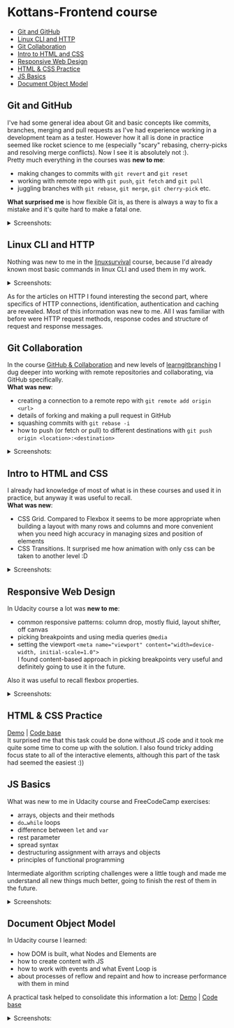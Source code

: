 # Kottans-Frontend course

- [Git and GitHub](#git-and-github)
- [Linux CLI and HTTP](#linux-cli-and-http)
- [Git Collaboration](#git-collaboration)
- [Intro to HTML and CSS](#intro-to-html-and-css)
- [Responsive Web Design](#responsive-web-design)
- [HTML & CSS Practice](#html--css-practice)
- [JS Basics](#js-basics)
- [Document Object Model](#document-object-model)


## Git and GitHub

I've had some general idea about Git and basic concepts like commits, branches, merging and pull requests as I've had experience working in a development team as a tester. However how it all is done in practice seemed like rocket science to me (especially "scary" rebasing, cherry-picks and resolving merge conflicts). Now I see it is absolutely not :).  
Pretty much everything in the courses was **new to me**:

- making changes to commits with `git revert` and `git reset`
- working with remote repo with `git push`, `git fetch` and `git pull`
- juggling branches with `git rebase`, `git merge`, `git cherry-pick` etc.

**What surprised me** is how flexible Git is, as there is always a way to fix a mistake and it's quite hard to make a fatal one.

<details>
 <summary>Screenshots:</summary>  
 
 ### Version Control with Git at [udacity](https://www.udacity.com/course/version-control-with-git--ud123)
 ![git-udacity](http://joxi.ru/J2by0PocVM1ygm.png)

### Learn Git Branching at [learngitbranching](https://learngitbranching.js.org/)

![git-learngitbranching](http://joxi.ru/Vm6zg8EivK6dMm.png)
![git-learngitbranching](http://joxi.ru/5mdolPVC8JdVXr.png)

</details>

## Linux CLI and HTTP

Nothing was new to me in the [linuxsurvival](https://linuxsurvival.com/) course, because I'd already known most basic commands in linux CLI and used them in my work.

<details>
 <summary>Screenshots:</summary> 
 
 | ![cli-shot-1](task_linux_cli/cli-1.png) | ![cli-shot-2](task_linux_cli/cli-2.png) |
 | --- | --- |
 | ![cli-shot-3](task_linux_cli/cli-3.png) | ![cli-shot-4](task_linux_cli/cli-4.png) |
 
</details>

As for the articles on HTTP I found interesting the second part, where specifics of HTTP connections, identification, authentication and caching are revealed. Most of this information was new to me. All I was familiar with before were HTTP request methods, response codes and structure of request and response messages.

## Git Collaboration

In the course [GitHub & Collaboration](https://classroom.udacity.com/courses/ud456) and new levels of [learngitbranching](https://learngitbranching.js.org/) I dug deeper into working with remote repositories and collaborating, via GitHub specifically.  
**What was new**:

- creating a connection to a remote repo with `git remote add origin <url>`
- details of forking and making a pull request in GitHub
- squashing commits with `git rebase -i`
- how to push (or fetch or pull) to different destinations with `git push origin <location>:<destination>`

<details>
 <summary>Screenshots:</summary> 
 
![git colab udacity](task_git_collaboration/git-colab-udacity.png)
![git learngitbranching 1](task_git_collaboration/git-colab-lgb-1.png)
![git learngitbranching 2](task_git_collaboration/git-colab-lgb-2.png)
 
</details>

## Intro to HTML and CSS

I already had knowledge of most of what is in these courses and used it in practice, but anyway it was useful to recall.  
**What was new**:

- CSS Grid. Compared to Flexbox it seems to be more appropriate when building a layout with many rows and columns and more convenient when you need high accuracy in managing sizes and position of elements
- CSS Transitions. It surprised me how animation with only css can be taken to another level :D

<details>
 <summary>Screenshots:</summary> 
 
![css/html udacity](task_html_css_intro/html-css-udacity.png)
![learn html codecademy](task_html_css_intro/html-css-ca-1.png)
![learn css codecademy](task_html_css_intro/html-css-ca-2.png)
 
</details>

## Responsive Web Design

In Udacity course a lot was **new to me**:

- common responsive patterns: column drop, mostly fluid, layout shifter, off canvas
- picking breakpoints and using media queries `@media`
- setting the viewport `<meta name="viewport" content="width=device-width, initial-scale=1.0">`  
  I found content-based approach in picking breakpoints very useful and definitely going to use it in the future.

Also it was useful to recall flexbox properties.

<details>
 <summary>Screenshots:</summary> 
 
![udacity responsive web design](task_responsive_web_design/udacity_responsive_web_design.png)
![flexbox froggy](task_responsive_web_design/flexbox-froggy.png)
 
</details>

## HTML & CSS Practice

[Demo](https://vakulinina.github.io/kottans-html-css-popup/) | [Code base](https://github.com/vakulinina/kottans-html-css-popup)  
It surprised me that this task could be done without JS code and it took me quite some time to come up with the solution. I also found tricky adding focus state to all of the interactive elements, although this part of the task had seemed the easiest :))

## JS Basics

What was new to me in Udacity course and FreeCodeCamp exercises:
- arrays, objects and their methods
- `do…while` loops
- difference between `let` and `var`
- rest parameter
- spread syntax
- destructuring assignment with arrays and objects
- principles of functional programming  

Intermediate algorithm scripting challenges were a little tough and made me understand all new things much better, going to finish the rest of them in the future.

<details>
 <summary>Screenshots:</summary> 
 
![udacity intro to js](task_js_basics/udacity_intro_js.png)
![freecodecamp js basics](task_js_basics/freecodecamp.png)
 
</details>

## Document Object Model

In Udacity course I learned:  
- how DOM is built, what Nodes and Elements are
- how to create content with JS
- how to work with events and what Event Loop is
- about processes of reflow and repaint and how to increase performance with them in mind  

A practical task helped to consolidate this information a lot:
[Demo](https://vakulinina.github.io/kottans-js-dom/) | [Code base](https://github.com/vakulinina/kottans-js-dom)

<details>
 <summary>Screenshots:</summary> 
 
![udacity dom](task_js_dom/freecodecamp_2.png)
![freecodecamp challenges](task_js_dom/udacity_dom.png)
 
</details>
